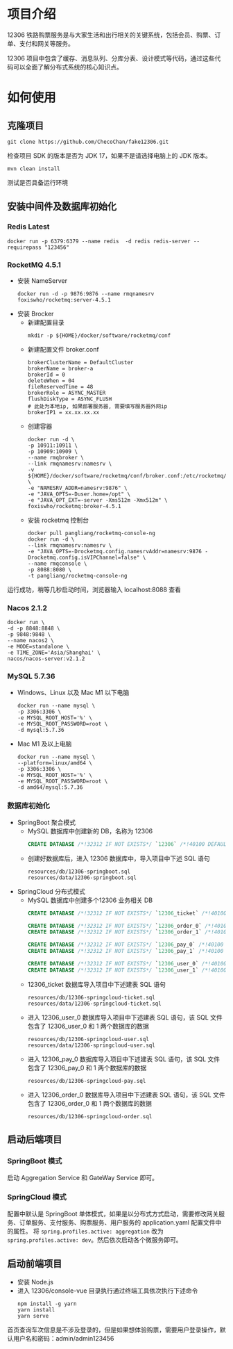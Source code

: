 # 项目介绍
12306 铁路购票服务是与大家生活和出行相关的关键系统，包括会员、购票、订单、支付和网关等服务。

12306 项目中包含了缓存、消息队列、分库分表、设计模式等代码，通过这些代码可以全面了解分布式系统的核心知识点。

# 如何使用

## 克隆项目

```shell
git clone https://github.com/ChecoChan/fake12306.git
```
检查项目 SDK 的版本是否为 JDK 17，如果不是请选择电脑上的 JDK 版本。

```shell
mvn clean install
```
测试是否具备运行环境

## 安装中间件及数据库初始化

### Redis Latest

```shell
docker run -p 6379:6379 --name redis  -d redis redis-server --requirepass "123456"
```

### RocketMQ 4.5.1

- 安装 NameServer
  ```shell
  docker run -d -p 9876:9876 --name rmqnamesrv foxiswho/rocketmq:server-4.5.1
  ```
- 安装 Brocker
  - 新建配置目录
    ```shell
    mkdir -p ${HOME}/docker/software/rocketmq/conf
    ```
  - 新建配置文件 broker.conf
    ```
    brokerClusterName = DefaultCluster
    brokerName = broker-a
    brokerId = 0
    deleteWhen = 04
    fileReservedTime = 48
    brokerRole = ASYNC_MASTER
    flushDiskType = ASYNC_FLUSH
    # 此处为本地ip, 如果部署服务器, 需要填写服务器外网ip
    brokerIP1 = xx.xx.xx.xx
    ```
  - 创建容器
    ```shell
    docker run -d \
    -p 10911:10911 \
    -p 10909:10909 \
    --name rmqbroker \
    --link rmqnamesrv:namesrv \
    -v ${HOME}/docker/software/rocketmq/conf/broker.conf:/etc/rocketmq/broker.conf \
    -e "NAMESRV_ADDR=namesrv:9876" \
    -e "JAVA_OPTS=-Duser.home=/opt" \
    -e "JAVA_OPT_EXT=-server -Xms512m -Xmx512m" \
    foxiswho/rocketmq:broker-4.5.1
    ```
  - 安装 rocketmq 控制台
    ```shell
    docker pull pangliang/rocketmq-console-ng
    docker run -d \
    --link rmqnamesrv:namesrv \
    -e "JAVA_OPTS=-Drocketmq.config.namesrvAddr=namesrv:9876 -Drocketmq.config.isVIPChannel=false" \
    --name rmqconsole \
    -p 8088:8080 \
    -t pangliang/rocketmq-console-ng
    ```

运行成功，稍等几秒启动时间，浏览器输入 localhost:8088 查看

### Nacos 2.1.2

```shell
docker run \
-d -p 8848:8848 \
-p 9848:9848 \
--name nacos2 \
-e MODE=standalone \
-e TIME_ZONE='Asia/Shanghai' \
nacos/nacos-server:v2.1.2
```

### MySQL 5.7.36
- Windows、Linux 以及 Mac M1 以下电脑
    ```shell
    docker run --name mysql \
    -p 3306:3306 \
    -e MYSQL_ROOT_HOST='%' \
    -e MYSQL_ROOT_PASSWORD=root \
    -d mysql:5.7.36
    ```
- Mac M1 及以上电脑
    ```shell
    docker run --name mysql \
    --platform=linux/amd64 \
    -p 3306:3306 \
    -e MYSQL_ROOT_HOST='%' \
    -e MYSQL_ROOT_PASSWORD=root \
    -d amd64/mysql:5.7.36
    ```
  
### 数据库初始化
- SpringBoot 聚合模式
  - MySQL 数据库中创建新的 DB，名称为 12306
    ```sql
    CREATE DATABASE /*!32312 IF NOT EXISTS*/ `12306` /*!40100 DEFAULT CHARACTER SET utf8mb4 COLLATE utf8mb4_unicode_ci */;
    ```
  - 创建好数据库后，进入 12306 数据库中，导入项目中下述 SQL 语句
    ```
    resources/db/12306-springboot.sql
    resources/data/12306-springboot.sql
    ```
- SpringCloud 分布式模式
  - MySQL 数据库中创建多个12306 业务相关 DB
    ```sql
    CREATE DATABASE /*!32312 IF NOT EXISTS*/ `12306_ticket` /*!40100 DEFAULT CHARACTER SET utf8mb4 COLLATE utf8mb4_unicode_ci */;

    CREATE DATABASE /*!32312 IF NOT EXISTS*/ `12306_order_0` /*!40100 DEFAULT CHARACTER SET utf8mb4 COLLATE utf8mb4_unicode_ci */;
    CREATE DATABASE /*!32312 IF NOT EXISTS*/ `12306_order_1` /*!40100 DEFAULT CHARACTER SET utf8mb4 COLLATE utf8mb4_unicode_ci */;

    CREATE DATABASE /*!32312 IF NOT EXISTS*/ `12306_pay_0` /*!40100 DEFAULT CHARACTER SET utf8mb4 COLLATE utf8mb4_unicode_ci */;
    CREATE DATABASE /*!32312 IF NOT EXISTS*/ `12306_pay_1` /*!40100 DEFAULT CHARACTER SET utf8mb4 COLLATE utf8mb4_unicode_ci */;

    CREATE DATABASE /*!32312 IF NOT EXISTS*/ `12306_user_0` /*!40100 DEFAULT CHARACTER SET utf8mb4 COLLATE utf8mb4_unicode_ci */;
    CREATE DATABASE /*!32312 IF NOT EXISTS*/ `12306_user_1` /*!40100 DEFAULT CHARACTER SET utf8mb4 COLLATE utf8mb4_unicode_ci */;
    ```
  - 12306_ticket 数据库导入项目中下述建表 SQL 语句
    ```
    resources/db/12306-springcloud-ticket.sql
    resources/data/12306-springcloud-ticket.sql
    ```
  - 进入 12306_user_0 数据库导入项目中下述建表 SQL 语句，该 SQL 文件包含了 12306_user_0 和 1 两个数据库的数据
    ```
    resources/db/12306-springcloud-user.sql
    resources/data/12306-springcloud-user.sql
    ```
  - 进入 12306_pay_0 数据库导入项目中下述建表 SQL 语句，该 SQL 文件包含了 12306_pay_0 和 1 两个数据库的数据
    ```
    resources/db/12306-springcloud-pay.sql
    ```
  - 进入 12306_order_0 数据库导入项目中下述建表 SQL 语句，该 SQL 文件包含了 12306_order_0 和 1 两个数据库的数据
    ```
    resources/db/12306-springcloud-order.sql
    ```

## 启动后端项目
### SpringBoot 模式
启动 Aggregation Service 和 GateWay Service 即可。
### SpringCloud 模式
配置中默认是 SpringBoot 单体模式，如果是以分布式方式启动，需要修改网关服务、订单服务、支付服务、购票服务、用户服务的 application.yaml 配置文件中的属性。
将 `spring.profiles.active: aggregation` 改为 `spring.profiles.active: dev`。然后依次启动各个微服务即可。

## 启动前端项目
- 安装 Node.js
- 进入 12306/console-vue 目录执行通过终端工具依次执行下述命令
  ```shell
  npm install -g yarn
  yarn install
  yarn serve
  ```
首页查询车次信息是不涉及登录的，但是如果想体验购票，需要用户登录操作，默认用户名和密码：admin/admin123456
  
